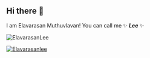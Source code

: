 ## Hi there 👋

I am Elavarasan Muthuvlavan! You can call me ✨ **_Lee_** ✨ 

<p align="left"> <img src="https://komarev.com/ghpvc/?username=Elavarasanlee&label=Profile%20views&color=0e75b6&style=flat" alt="ElavarasanLee" /> </p>

<p align="left"> <a href="https://github.com/ryo-ma/github-profile-trophy"><img src="https://github-profile-trophy.vercel.app/?username=Elavarasanlee" alt="Elavarasanlee" /></a> </p>

<!--
- 🔭 I’m currently working on ...
- 🌱 I’m currently learning ...
- 👯 I’m looking to collaborate on ...
- 🤔 I’m looking for help with ...
- 💬 Ask me about ...
- 📫 How to reach me: ...
- 😄 Pronouns: ...
- ⚡ Fun fact: ...
-->
